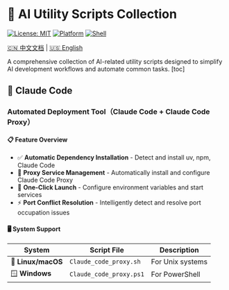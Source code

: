 # 🤖 AI Utility Scripts Collection
[![License: MIT](https://img.shields.io/badge/License-MIT-yellow.svg)](https://opensource.org/licenses/MIT)
[![Platform](https://img.shields.io/badge/Platform-Windows%20%7C%20macOS%20%7C%20Linux-blue.svg)](https://github.com)
[![Shell](https://img.shields.io/badge/Shell-Bash%20%7C%20PowerShell-green.svg)](https://github.com)

[🇨🇳 中文文档](./README_CN.md) | [🇺🇸 English](./README.md)

A comprehensive collection of AI-related utility scripts designed to simplify AI development workflows and automate common tasks.
[toc]

## 🔧 Claude Code 
### Automated Deployment Tool（Claude Code + Claude Code Proxy）
#### 📋 Feature Overview
- ✅ **Automatic Dependency Installation** - Detect and install uv, npm, Claude Code
- 🔄 **Proxy Service Management** - Automatically install and configure Claude Code Proxy
- 🚀 **One-Click Launch** - Configure environment variables and start services
- ⚡ **Port Conflict Resolution** - Intelligently detect and resolve port occupation issues

#### 🖥️ System Support

| System | Script File | Description |
|--------|-------------|-------------|
| 🐧 **Linux/macOS** | `Claude_code_proxy.sh` | For Unix systems |
| 🪟 **Windows** | `Claude_code_proxy.ps1` | For PowerShell |
